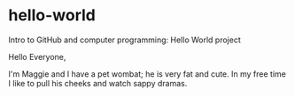 # hello-world
Intro to GitHub and computer programming: Hello World project

Hello Everyone,

I'm Maggie and I have a pet wombat; he is very fat and cute.
In my free time I like to pull his cheeks and watch sappy dramas.
